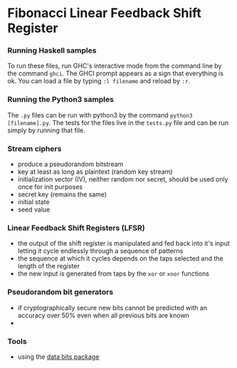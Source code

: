 # Fibonacci Linear Feedback Shift Register 

### Running Haskell samples
To run these files, run GHC's interactive mode from the command line by the command `ghci`. The GHCI prompt appears as a sign that everything is ok. You can load a file by typing `:l filename` and reload by `:r`.

### Running the Python3 samples
The `.py` files can be run with python3 by the command `python3 [filename].py`. The tests for the files live in the `tests.py` file and can be run simply by running that file.

### Stream ciphers 
- produce a pseudorandom bitstream
- key at least as long as plaintext (random key stream)
- initialization vector (IV), neither random nor secret, should be used only once for init purposes
- secret key (remains the same)
- initial state 
- seed value

### Linear Feedback Shift Registers (LFSR)
- the output of the shift register is manipulated and fed back into it's input letting it cycle endlessly through a sequence of patterns
- the sequence at which it cycles depends on the taps selected and the length of the register
- the new input is generated from taps by the `xor` or `xnor` functions

### Pseudorandom bit generators
- if cryptographically secure new bits cannot be predicted with an accuracy over 50% even when all previous bits are known 
- 

### Tools
- using the [data bits package](http://hackage.haskell.org/package/base-4.12.0.0/docs/Data-Bits.html)